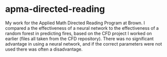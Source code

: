 # apma-directed-reading
My work for the Applied Math Directed Reading Program at Brown. I compared a the effectiveness of a neural network to the effectiveness of a random forest in predicting fires, based on the CFD project I worked on earlier (files all taken from the CFD repository). There was no significant advantage in using a neural network, and if the correct parameters were not used there was often a disadvantage.
